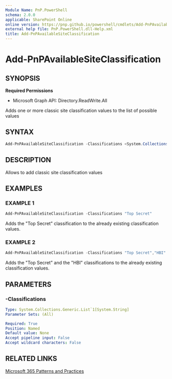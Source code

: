 ```yaml
---
Module Name: PnP.PowerShell
schema: 2.0.0
applicable: SharePoint Online
online version: https://pnp.github.io/powershell/cmdlets/Add-PnPAvailableSiteClassification.html
external help file: PnP.PowerShell.dll-Help.xml
title: Add-PnPAvailableSiteClassification
---
```

  
# Add-PnPAvailableSiteClassification

## SYNOPSIS

**Required Permissions**

  * Microsoft Graph API: Directory.ReadWrite.All

Adds one or more classic site classification values to the list of possible values

## SYNTAX

```powershell
Add-PnPAvailableSiteClassification -Classifications <System.Collections.Generic.List`1[System.String]> 
```

## DESCRIPTION

Allows to add classic site classification values

## EXAMPLES

### EXAMPLE 1
```powershell
Add-PnPAvailableSiteClassification -Classifications "Top Secret"
```

Adds the "Top Secret" classification to the already existing classification values.

### EXAMPLE 2
```powershell
Add-PnPAvailableSiteClassification -Classifications "Top Secret","HBI"
```

Adds the "Top Secret" and the "HBI" classifications to the already existing classification values.

## PARAMETERS

### -Classifications

```yaml
Type: System.Collections.Generic.List`1[System.String]
Parameter Sets: (All)

Required: True
Position: Named
Default value: None
Accept pipeline input: False
Accept wildcard characters: False
```

## RELATED LINKS

[Microsoft 365 Patterns and Practices](https://aka.ms/m365pnp)